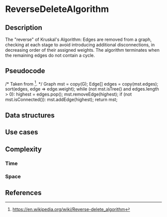 # ReverseDeleteAlgorithm

## Description

The "reverse" of Kruskal's Algorithm: Edges are removed from a graph, checking at each stage to avoid introducing additional disconnections, in decreasing order of their assigned weights.  The algorithm terminates when the remaining edges do not contain a cycle.

## Pseudocode

/* Taken from [^RDWiki]. */
Graph mst = copy(G);
Edge[] edges = copy(mst.edges);
sort(edges, edge => edge.weight);
while (not mst.isTree() and edges.length > 0):
    highest = edges.pop();
    mst.removeEdge(highest);
    if (not mst.isConnected()):
        mst.addEdge(highest);
return mst;




## Data structures

## Use cases

## Complexity

### Time

### Space

## References

[^AlgosMadeEasy]: Algorithms Made Easy
[^Roberts]: Eric Roberts
[^RDWiki]: https://en.wikipedia.org/wiki/Reverse-delete_algorithm
